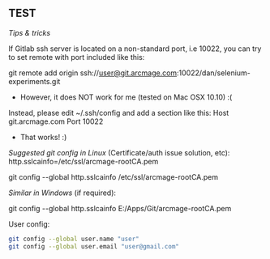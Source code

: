 ## TEST

*Tips & tricks*

If Gitlab ssh server is located on a non-standard port, i.e 10022, 
you can try to set remote with port included like this:
    
git remote add origin ssh://user@git.arcmage.com:10022/dan/selenium-experiments.git
- However, it does NOT work for me (tested on Mac OSX 10.10) :(

Instead, please edit ~/.ssh/config and add a section like this:
Host git.arcmage.com
    Port 10022

- That works! :)

*Suggested git config in Linux* (Certificate/auth issue solution, etc):
http.sslcainfo=/etc/ssl/arcmage-rootCA.pem

git config --global http.sslcainfo /etc/ssl/arcmage-rootCA.pem

*Similar in Windows* (if required):

git config --global http.sslcainfo E:/Apps/Git/arcmage-rootCA.pem

User config:

```sh
git config --global user.name "user"
git config --global user.email "user@gmail.com"
```
